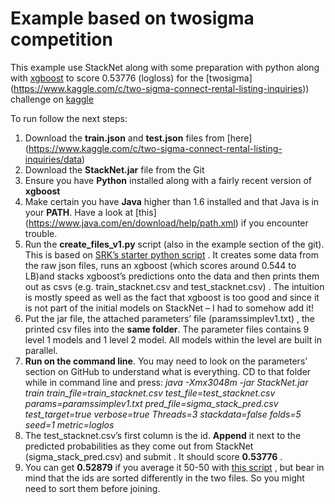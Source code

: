 # Example based on twosigma competition

This example use StackNet along with some preparation with python along with [xgboost](https://github.com/dmlc/xgboost) to score 0.53776 (logloss) for the [twosigma] (https://www.kaggle.com/c/two-sigma-connect-rental-listing-inquiries)) challenge on [kaggle](https://www.kaggle.com/) 

To run follow the next steps:

1. Download the **train.json** and **test.json** files from [here] (https://www.kaggle.com/c/two-sigma-connect-rental-listing-inquiries/data)
2. Download the **StackNet.jar** file from the Git
3. Ensure you have **Python** installed along with a fairly recent version of **xgboost**
4. Make certain you have **Java** higher than 1.6 installed and that Java is in your **PATH**. Have a look at [this] (https://www.java.com/en/download/help/path.xml) if you encounter trouble.
5. Run the **create_files_v1.py**  script (also in the example section of the git). This is based on [SRK’s starter python script](https://www.kaggle.com/sudalairajkumar/two-sigma-connect-rental-listing-inquiries/xgb-starter-in-python) . It creates some data from the raw json files, runs an xgboost (which scores around 0.544 to LB)and stacks xgboost’s predictions onto the data and then prints them out as csvs (e.g. train_stacknet.csv and test_stacknet.csv) . The intuition is mostly speed as well as the fact that xgboost is too good and since it is not part of the initial models on StackNet – I had to somehow add it!
6. Put the jar file, the attached parameters’ file (paramssimplev1.txt) , the printed csv files into the **same folder**. The parameter files contains 9 level 1 models and 1 level 2 model. All models within the level are built in parallel. 
7. **Run on the command line**. You may need to look on the parameters’ section on GitHub to understand what is everything. CD to that folder while in command line and press: 
   *java -Xmx3048m -jar StackNet.jar train train_file=train_stacknet.csv test_file=test_stacknet.csv params=paramssimplev1.txt pred_file=sigma_stack_pred.csv test_target=true verbose=true Threads=3 stackdata=false folds=5 seed=1 metric=loglos*
8. The test_stacknet.csv’s first column is the id. **Append** it next to the predicted probabilities as they come out from StackNet (sigma_stack_pred.csv) and submit . It should score **0.53776** . 
9. You can  get **0.52879** if you average it 50-50 with [this script](https://www.kaggle.com/menghanli0418/two-sigma-connect-rental-listing-inquiries/it-is-lit/output) , but bear in mind that the ids are sorted differently in the two files. So you might need to sort them before joining. 
